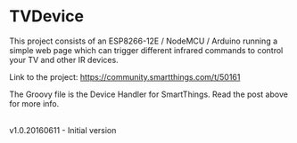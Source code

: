 # TVDevice

This project consists of an ESP8266-12E / NodeMCU / Arduino running a simple web page which can trigger different infrared commands to control your TV and other IR devices.

Link to the project: https://community.smartthings.com/t/50161

The Groovy file is the Device Handler for SmartThings. Read the post above for more info.

</br>v1.0.20160611 - Initial version
</br>
